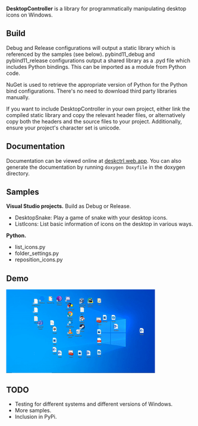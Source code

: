 **DesktopController** is a library for programmatically manipulating desktop icons on Windows.

## Build
Debug and Release configurations will output a static library which is referenced by the samples (see below). pybind11_debug and pybind11_release configurations output a shared library as a .pyd file which includes Python bindings. This can be imported as a module from Python code.

NuGet is used to retrieve the appropriate version of Python for the Python bind configurations. There's no need to download third party libraries manually.

If you want to include DesktopController in your own project, either link the compiled static library and copy the relevant header files, or alternatively copy both the headers and the source files to your project. Additionally, ensure your project's character set is unicode.

## Documentation
Documentation can be viewed online at [deskctrl.web.app](https://deskctrl.web.app/). You can also generate the documentation by running `doxygen Doxyfile` in the doxygen directory.

## Samples
**Visual Studio projects.** Build as Debug or Release.

* DesktopSnake: Play a game of snake with your desktop icons.
* ListIcons: List basic information of icons on the desktop in various ways.

**Python.**

* list_icons.py
* folder_settings.py
* reposition_icons.py

## Demo

![DesktopSnake](demo/snake.gif)

## TODO

* Testing for different systems and different versions of Windows.
* More samples.
* Inclusion in PyPi.